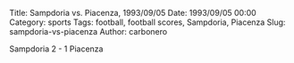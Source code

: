 Title: Sampdoria vs. Piacenza, 1993/09/05
Date: 1993/09/05 00:00
Category: sports
Tags: football, football scores, Sampdoria, Piacenza
Slug: sampdoria-vs-piacenza
Author: carbonero


Sampdoria 2 - 1 Piacenza
